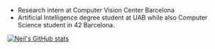 * Research intern at Computer Vision Center Barcelona
* Artificial Intelligence degree student at UAB while also Computer Science student in 42 Barcelona.

[![Neil's GitHub stats](https://github-readme-stats.vercel.app/api?username=Neilus03&show_icons=true&theme=radical)](https://github.com/Neilus03)
